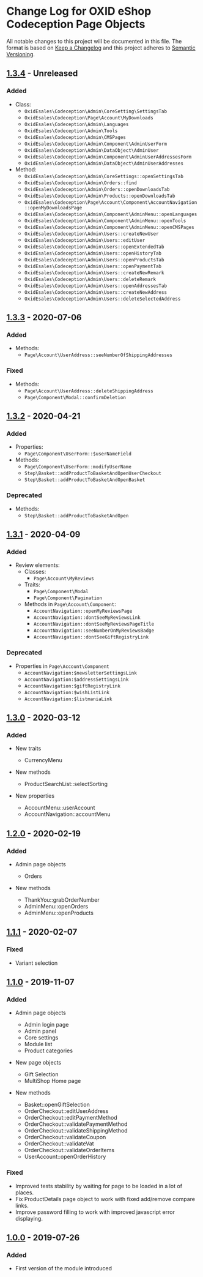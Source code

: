 # Change Log for OXID eShop Codeception Page Objects

All notable changes to this project will be documented in this file.
The format is based on [Keep a Changelog](http://keepachangelog.com/)
and this project adheres to [Semantic Versioning](http://semver.org/).

## [1.3.4] - Unreleased

### Added
- Class:
    - `OxidEsales\Codeception\Admin\CoreSetting\SettingsTab`
    - `OxidEsales\Codeception\Page\Account\MyDownloads`
    - `OxidEsales\Codeception\Admin\Languages`
    - `OxidEsales\Codeception\Admin\Tools`
    - `OxidEsales\Codeception\Admin\CMSPages`
    - `OxidEsales\Codeception\Admin\Component\AdminUserForm`
    - `OxidEsales\Codeception\Admin\DataObject\AdminUser`
    - `OxidEsales\Codeception\Admin\Component\AdminUserAddressesForm`
    - `OxidEsales\Codeception\Admin\DataObject\AdminUserAddresses`
- Method:
    - `OxidEsales\Codeception\Admin\CoreSettings::openSettingsTab`
    - `OxidEsales\Codeception\Admin\Orders::find`
    - `OxidEsales\Codeception\Admin\Orders::openDownloadsTab`
    - `OxidEsales\Codeception\Admin\Products::openDownloadsTab`
    - `OxidEsales\Codeception\Page\Account\Component\AccountNavigation::openMyDownloadsPage`
    - `OxidEsales\Codeception\Admin\Component\AdminMenu::openLanguages`
    - `OxidEsales\Codeception\Admin\Component\AdminMenu::openTools`
    - `OxidEsales\Codeception\Admin\Component\AdminMenu::openCMSPages`
    - `OxidEsales\Codeception\Admin\Users::createNewUser`
    - `OxidEsales\Codeception\Admin\Users::editUser`
    - `OxidEsales\Codeception\Admin\Users::openExtendedTab`
    - `OxidEsales\Codeception\Admin\Users::openHistoryTab`
    - `OxidEsales\Codeception\Admin\Users::openProductsTab`
    - `OxidEsales\Codeception\Admin\Users::openPaymentTab`
    - `OxidEsales\Codeception\Admin\Users::createNewRemark`
    - `OxidEsales\Codeception\Admin\Users::deleteRemark`
    - `OxidEsales\Codeception\Admin\Users::openAddressesTab`
    - `OxidEsales\Codeception\Admin\Users::createNewAddress`
    - `OxidEsales\Codeception\Admin\Users::deleteSelectedAddress`  

## [1.3.3] - 2020-07-06

### Added
- Methods:
    - `Page\Account\UserAddress::seeNumberOfShippingAddresses`
### Fixed
- Methods:
    - `Page\Account\UserAddress::deleteShippingAddress`
    - `Page\Component\Modal::confirmDeletion`

## [1.3.2] - 2020-04-21

### Added
- Properties:
    - `Page\Component\UserForm::$userNameField`
- Methods:
    - `Page\Component\UserForm::modifyUserName`
    - `Step\Basket::addProductToBasketAndOpenUserCheckout`
    - `Step\Basket::addProductToBasketAndOpenBasket`

### Deprecated
- Methods:
    - `Step\Basket::addProductToBasketAndOpen`

## [1.3.1] - 2020-04-09

### Added
- Review elements:
    - Classes:
        - `Page\Account\MyReviews`
    - Traits:
        - `Page\Component\Modal`
        - `Page\Component\Pagination`
    - Methods in `Page\Account\Component`:
        - `AccountNavigation::openMyReviewsPage`
        - `AccountNavigation::dontSeeMyReviewsLink`
        - `AccountNavigation::dontSeeMyReviewsPageTitle`
        - `AccountNavigation::seeNumberOnMyReviewsBadge`
        - `AccountNavigation::dontSeeGiftRegistryLink`

### Deprecated
- Properties in `Page\Account\Component`
    - `AccountNavigation:$newsletterSettingsLink`
    - `AccountNavigation:$addressSettingsLink`
    - `AccountNavigation:$giftRegistryLink`
    - `AccountNavigation:$wishListLink`
    - `AccountNavigation:$listmaniaLink`

## [1.3.0] - 2020-03-12

### Added
- New traits
    - CurrencyMenu

- New methods
    - ProductSearchList::selectSorting

- New properties
    - AccountMenu::userAccount
    - AccountNavigation::accountMenu

## [1.2.0] - 2020-02-19

### Added
- Admin page objects
    - Orders
    
- New methods
    - ThankYou::grabOrderNumber
    - AdminMenu::openOrders
    - AdminMenu::openProducts

## [1.1.1] - 2020-02-07

### Fixed
- Variant selection

## [1.1.0] - 2019-11-07

### Added
- Admin page objects
    - Admin login page
    - Admin panel
    - Core settings
    - Module list
    - Product categories

- New page objects
    - Gift Selection
    - MultiShop Home page

- New methods
    - Basket::openGiftSelection
    - OrderCheckout::editUserAddress
    - OrderCheckout::editPaymentMethod
    - OrderCheckout::validatePaymentMethod
    - OrderCheckout::validateShippingMethod
    - OrderCheckout::validateCoupon
    - OrderCheckout::validateVat
    - OrderCheckout::validateOrderItems
    - UserAccount::openOrderHistory

### Fixed
- Improved tests stability by waiting for page to be loaded in a lot of places.
- Fix ProductDetails page object to work with fixed add/remove compare links.
- Improve password filling to work with improved javascript error displaying.

## [1.0.0] -  2019-07-26

### Added
- First version of the module introduced

[1.3.4]: https://github.com/OXID-eSales/codeception-page-object/compare/v1.3.3..v1.3.4
[1.3.3]: https://github.com/OXID-eSales/codeception-page-object/compare/v1.3.2..v1.3.3
[1.3.2]: https://github.com/OXID-eSales/codeception-page-object/compare/v1.3.1..v1.3.2
[1.3.1]: https://github.com/OXID-eSales/codeception-page-object/compare/v1.3.0..v1.3.1
[1.3.0]: https://github.com/OXID-eSales/codeception-page-object/compare/v1.2.0..v1.3.0
[1.2.0]: https://github.com/OXID-eSales/codeception-page-object/compare/v1.1.1..v1.2.0
[1.1.1]: https://github.com/OXID-eSales/codeception-page-object/compare/v1.1.0..v1.1.1
[1.1.0]: https://github.com/OXID-eSales/codeception-page-object/compare/v1.0.0..v1.1.0
[1.0.0]: https://github.com/OXID-eSales/codeception-page-object/compare/81ac79e25ab110042e4d4020fe0b42e68a475ad6..v1.0.0
